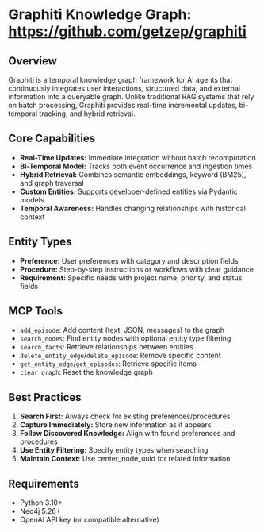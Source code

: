 # Graphiti Knowledge Graph: https://github.com/getzep/graphiti

## Overview
Graphiti is a temporal knowledge graph framework for AI agents that continuously integrates user interactions, structured data, and external information into a queryable graph. Unlike traditional RAG systems that rely on batch processing, Graphiti provides real-time incremental updates, bi-temporal tracking, and hybrid retrieval.

## Core Capabilities
- **Real-Time Updates:** Immediate integration without batch recomputation
- **Bi-Temporal Model:** Tracks both event occurrence and ingestion times
- **Hybrid Retrieval:** Combines semantic embeddings, keyword (BM25), and graph traversal
- **Custom Entities:** Supports developer-defined entities via Pydantic models
- **Temporal Awareness:** Handles changing relationships with historical context

## Entity Types
- **Preference:** User preferences with category and description fields
- **Procedure:** Step-by-step instructions or workflows with clear guidance
- **Requirement:** Specific needs with project name, priority, and status fields

## MCP Tools
- `add_episode`: Add content (text, JSON, messages) to the graph
- `search_nodes`: Find entity nodes with optional entity type filtering
- `search_facts`: Retrieve relationships between entities
- `delete_entity_edge`/`delete_episode`: Remove specific content
- `get_entity_edge`/`get_episodes`: Retrieve specific items
- `clear_graph`: Reset the knowledge graph

## Best Practices
1. **Search First:** Always check for existing preferences/procedures
2. **Capture Immediately:** Store new information as it appears
3. **Follow Discovered Knowledge:** Align with found preferences and procedures
4. **Use Entity Filtering:** Specify entity types when searching
5. **Maintain Context:** Use center_node_uuid for related information

## Requirements
- Python 3.10+
- Neo4j 5.26+
- OpenAI API key (or compatible alternative)